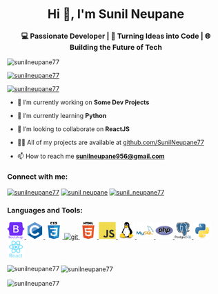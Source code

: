 <h1 align="center">Hi 👋, I'm Sunil Neupane</h1>
<h3 align="center">💻 Passionate Developer | 🚀 Turning Ideas into Code | 🌐 Building the Future of Tech</h3>

<p align="left"> <img src="https://komarev.com/ghpvc/?username=sunilneupane77&label=Profile%20views&color=0e75b6&style=flat" alt="sunilneupane77" /> </p>

<p align="left"> <a href="https://github.com/ryo-ma/github-profile-trophy"><img src="https://github-profile-trophy.vercel.app/?username=sunilneupane77" alt="sunilneupane77" /></a> </p>

<p align="left"> <a href="https://twitter.com/sunilneupane77" target="blank"><img src="https://img.shields.io/twitter/follow/sunilneupane77?logo=twitter&style=for-the-badge" alt="sunilneupane77" /></a> </p>

- 🔭 I’m currently working on **Some Dev Projects**

- 🌱 I’m currently learning **Python**

- 👯 I’m looking to collaborate on **ReactJS**

- 👨‍💻 All of my projects are available at [github.com/SunilNeupane77](github.com/SunilNeupane77)

- 📫 How to reach me **sunilneupane956@gmail.com**

<h3 align="left">Connect with me:</h3>
<p align="left">
<a href="https://twitter.com/sunilneupane77" target="blank"><img align="center" src="https://raw.githubusercontent.com/rahuldkjain/github-profile-readme-generator/master/src/images/icons/Social/twitter.svg" alt="sunilneupane77" height="30" width="40" /></a>
<a href="https://fb.com/sunil neupane" target="blank"><img align="center" src="https://raw.githubusercontent.com/rahuldkjain/github-profile-readme-generator/master/src/images/icons/Social/facebook.svg" alt="sunil neupane" height="30" width="40" /></a>
<a href="https://instagram.com/sunil_neupane77" target="blank"><img align="center" src="https://raw.githubusercontent.com/rahuldkjain/github-profile-readme-generator/master/src/images/icons/Social/instagram.svg" alt="sunil_neupane77" height="30" width="40" /></a>
</p>

<h3 align="left">Languages and Tools:</h3>
<p align="left"> <a href="https://getbootstrap.com" target="_blank" rel="noreferrer"> <img src="https://raw.githubusercontent.com/devicons/devicon/master/icons/bootstrap/bootstrap-plain-wordmark.svg" alt="bootstrap" width="40" height="40"/> </a> <a href="https://www.cprogramming.com/" target="_blank" rel="noreferrer"> <img src="https://raw.githubusercontent.com/devicons/devicon/master/icons/c/c-original.svg" alt="c" width="40" height="40"/> </a> <a href="https://www.w3schools.com/css/" target="_blank" rel="noreferrer"> <img src="https://raw.githubusercontent.com/devicons/devicon/master/icons/css3/css3-original-wordmark.svg" alt="css3" width="40" height="40"/> </a> <a href="https://git-scm.com/" target="_blank" rel="noreferrer"> <img src="https://www.vectorlogo.zone/logos/git-scm/git-scm-icon.svg" alt="git" width="40" height="40"/> </a> <a href="https://www.w3.org/html/" target="_blank" rel="noreferrer"> <img src="https://raw.githubusercontent.com/devicons/devicon/master/icons/html5/html5-original-wordmark.svg" alt="html5" width="40" height="40"/> </a> <a href="https://developer.mozilla.org/en-US/docs/Web/JavaScript" target="_blank" rel="noreferrer"> <img src="https://raw.githubusercontent.com/devicons/devicon/master/icons/javascript/javascript-original.svg" alt="javascript" width="40" height="40"/> </a> <a href="https://www.linux.org/" target="_blank" rel="noreferrer"> <img src="https://raw.githubusercontent.com/devicons/devicon/master/icons/linux/linux-original.svg" alt="linux" width="40" height="40"/> </a> <a href="https://www.mysql.com/" target="_blank" rel="noreferrer"> <img src="https://raw.githubusercontent.com/devicons/devicon/master/icons/mysql/mysql-original-wordmark.svg" alt="mysql" width="40" height="40"/> </a> <a href="https://www.php.net" target="_blank" rel="noreferrer"> <img src="https://raw.githubusercontent.com/devicons/devicon/master/icons/php/php-original.svg" alt="php" width="40" height="40"/> </a> <a href="https://www.postgresql.org" target="_blank" rel="noreferrer"> <img src="https://raw.githubusercontent.com/devicons/devicon/master/icons/postgresql/postgresql-original-wordmark.svg" alt="postgresql" width="40" height="40"/> </a> <a href="https://www.python.org" target="_blank" rel="noreferrer"> <img src="https://raw.githubusercontent.com/devicons/devicon/master/icons/python/python-original.svg" alt="python" width="40" height="40"/> </a> <a href="https://reactjs.org/" target="_blank" rel="noreferrer"> <img src="https://raw.githubusercontent.com/devicons/devicon/master/icons/react/react-original-wordmark.svg" alt="react" width="40" height="40"/> </a> </p>

<p><img align="left" src="https://github-readme-stats.vercel.app/api/top-langs?username=sunilneupane77&show_icons=true&locale=en&layout=compact" alt="sunilneupane77" /></p>

<p>&nbsp;<img align="center" src="https://github-readme-stats.vercel.app/api?username=sunilneupane77&show_icons=true&locale=en" alt="sunilneupane77" /></p>

<p><img align="center" src="https://github-readme-streak-stats.herokuapp.com/?user=sunilneupane77&" alt="sunilneupane77" /></p>

